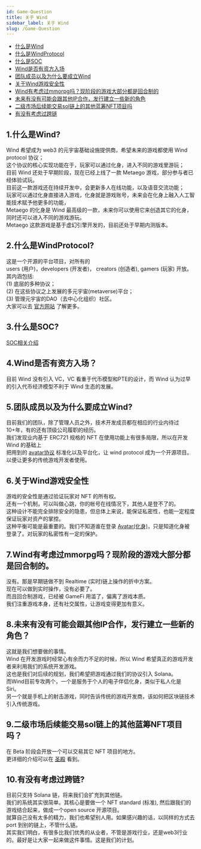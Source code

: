 ```yaml
---
id: Game-Question
title: 关于 Wind
sidebar_label: 关于 Wind
slug: /Game-Question
---
```

+ [什么是Wind](#1%E4%BB%80%E4%B9%88%E6%98%AFwind)
+ [什么是WindProtocol](#2%E4%BB%80%E4%B9%88%E6%98%AFwindprotocol)
+ [什么是SOC](#3%E4%BB%80%E4%B9%88%E6%98%AFsoc)
+ [Wind是否有资方入场](#4wind%E6%98%AF%E5%90%A6%E6%9C%89%E8%B5%84%E6%96%B9%E5%85%A5%E5%9C%BA)
+ [团队成员以及为什么要成立Wind](#5%E5%9B%A2%E9%98%9F%E6%88%90%E5%91%98%E4%BB%A5%E5%8F%8A%E4%B8%BA%E4%BB%80%E4%B9%88%E8%A6%81%E6%88%90%E7%AB%8Bwind)
+ [关于Wind游戏安全性](#6%E5%85%B3%E4%BA%8Ewind%E6%B8%B8%E6%88%8F%E5%AE%89%E5%85%A8%E6%80%A7)
+ [Wind有考虑过mmorpg吗？现阶段的游戏大部分都是回合制的](#7wind%E6%9C%89%E8%80%83%E8%99%91%E8%BF%87mmorpg%E5%90%97%E7%8E%B0%E9%98%B6%E6%AE%B5%E7%9A%84%E6%B8%B8%E6%88%8F%E5%A4%A7%E9%83%A8%E5%88%86%E9%83%BD%E6%98%AF%E5%9B%9E%E5%90%88%E5%88%B6%E7%9A%84)
+ [未来有没有可能会跟其他IP合作，发行建立一些新的角色](#8%E6%9C%AA%E6%9D%A5%E6%9C%89%E6%B2%A1%E6%9C%89%E5%8F%AF%E8%83%BD%E4%BC%9A%E8%B7%9F%E5%85%B6%E4%BB%96ip%E5%90%88%E4%BD%9C%E5%8F%91%E8%A1%8C%E5%BB%BA%E7%AB%8B%E4%B8%80%E4%BA%9B%E6%96%B0%E7%9A%84%E8%A7%92%E8%89%B2)
+ [二级市场后续能交易sol链上的其他蓝筹NFT项目吗](#9%E4%BA%8C%E7%BA%A7%E5%B8%82%E5%9C%BA%E5%90%8E%E7%BB%AD%E8%83%BD%E4%BA%A4%E6%98%93sol%E9%93%BE%E4%B8%8A%E7%9A%84%E5%85%B6%E4%BB%96%E8%93%9D%E7%AD%B9nft%E9%A1%B9%E7%9B%AE%E5%90%97)
+ [有没有考虑过跨链](#10%E6%9C%89%E6%B2%A1%E6%9C%89%E8%80%83%E8%99%91%E8%BF%87%E8%B7%A8%E9%93%BE)

## 1.什么是Wind?
Wind 希望成为 web3 的元宇宙基础设施提供商，希望未来的游戏都使用 Wind protocol 协议；<br />
这个协议的核心实现功能在于，玩家可以通过化身，进入不同的游戏里游玩；<br />
目前 Wind 还处于早期阶段，现在已经上线了一款 Metaego 游戏，部分参与者已经体验试玩。<br />
目前这一款游戏还在持续开发中，会更新多人在线功能，以及语音交流功能；<br />
玩家可以通过化身直接进入游戏，化身就是游戏账号，未来会在化身上融入人工智能技术赋予他更多的功能，<br />
Metaego 的化身是 Wind 最高级的一款，未来你可以使用它来创造其它的化身，同时还可以进入不同的游戏游玩。<br />
Metaego 这款游戏是基于虚幻引擎开发的，目前还处于早期内测版本。<br />

## 2.什么是WindProtocol?
这是一个开源的平台项目，对所有的 <br />
users (用户)，developers (开发者)， creators (创造者), gamers (玩家) 开放。<br />
其内涵包括:<br />
(1) 底层的多种协议；<br />
(2) 在这些协议之上发展的多元宇宙(metaverse)平台；<br />
(3) 管理元宇宙的DAO（去中心化组织）社区。<br />
大家可以去 [官方网站](https://www.windportocol.org) 了解更多。<br />

## 3.什么是SOC?
[SOC相关介绍](SOC)

## 4.Wind是否有资方入场？
目前 Wind 没有引入 VC，VC 看重于代币模型和PTE的设计，而 Wind 认为过早的引入代币经济模型不利于 Wind 生态的发展。<br />

## 5.团队成员以及为什么要成立Wind?
目前我们的团队，除了管理人员之外，技术开发成员都在相应的行业内待过10+年，有的还有顶级公司履职的经历。<br />
我们发现业内基于 ERC721 规格的 NFT 在使用功能上有很多局限，所以在开发 Wind 的基础上 <br />
把用到的 [avatar协议](Avatar-Protocol) 标准化以及平台化，让 wind protocol 成为一个开源项目。<br />
以便让更多的传统游戏开发者使用。<br />

## 6.关于Wind游戏安全性
游戏的安全性是通过验证玩家对 NFT 的所有权。<br />
还有一个机制，可以叫做心跳，你的帐号在线情况下，其他人是登不了的。<br />
这种设计不能完全排除安全的隐患，但总体上来说，能保证私密性，也能一定程度保证玩家对资产的掌控。<br />
这种平衡可能是最重要的。我们不知道谁在登录 [Avatar(化身)](Avatar)，只是知道化身被登录了。对玩家的私密性有一定的保护。<br />

## 7.Wind有考虑过mmorpg吗？现阶段的游戏大部分都是回合制的。
没有。那是早期链做不到 Realtime (实时)链上操作的折中方案。<br />
现在可以做到实时操作，没有必要了。<br />
而且回合制游戏，已经被 GameFi 用滥了，偏离了游戏本质。<br />
我们注重游戏本身，还有社交属性，让游戏变得更加有意义。<br />

## 8.未来有没有可能会跟其他IP合作，发行建立一些新的角色？
这就是我们想要做的事情。<br />
Wind 在开发游戏时经常心有余而力不足的时候，所以 Wind 希望真正的游戏开发者来利用我们的系统开发游戏。<br />
这也是我们对后续的规划，我们希望把游戏通过我们的协议引入 Solana。<br />
而Wind目前专攻两个，一个是服务于个人的电子伴侣化身，类似于私人化是 Siri。<br />
另一个就是手机上的射击游戏，同时告诉传统的游戏开发商，该如何把区块链技术引入传统游戏。<br />

## 9.二级市场后续能交易sol链上的其他蓝筹NFT项目吗？
在 Beta 阶段会开放一个可以交易其它 NFT 项目的地方。<br />
更详细的介绍可以在 [圣殿](Palace-Marketplace) 看到。<br />

## 10.有没有考虑过跨链?
目前只支持 Solana 链，将来我们会扩充到其他链。<br />
我们的系统其实很简单。其核心是要做一个 NFT standard (标准), 然后跟我们的游戏结合起来，做成一个open source 开源项目。<br />
就算自己没有太多的精力，我们也希望别人用。如果感兴趣的话，以同样的方式去 port 到别的链上，不管什么链。<br />
其实我们明白，有很多比我们优秀的从业者，不管是游戏行业，还是web3行业的。最好是让大家一起来做这件事情。这是我们的计划。<br />


